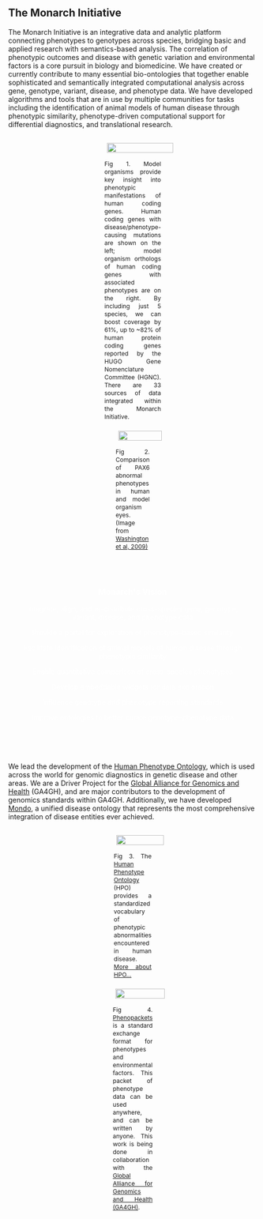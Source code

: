 <div class="container-fluid monarch-view monarch-about-view">
  <h2 class="page-title">The Monarch Initiative</h2>
  <div class="top-section col-12">
    <p>
      The Monarch Initiative is an integrative data and analytic platform
      connecting phenotypes to genotypes across species, bridging basic and
      applied research with semantics-based analysis. The correlation of
      phenotypic outcomes and disease with genetic variation and environmental
      factors is a core pursuit in biology and biomedicine. We have created or
      currently contribute to many essential bio-ontologies that together enable
      sophisticated and semantically integrated computational analysis across
      gene, genotype, variant, disease, and phenotype data. We have developed
      algorithms and tools that are in use by multiple communities for tasks
      including the identification of animal models of human disease through
      phenotypic similarity, phenotype-driven computational support for
      differential diagnostics, and translational research.
    </p>
  </div>
  <div class="row">
    <div class="col-12 col-lg-6">
      <figure class="cross-species">
        <img src="../assets/img/phenotype-cov-hum-6.png" />
        <figcaption class="phenotype-coverage">
          Fig 1. Model organisms provide key insight into phenotypic
          manifestations of human coding genes. Human coding genes with
          disease/phenotype-causing mutations are shown on the left; model
          organism orthologs of human coding genes with associated phenotypes
          are on the right. By including just 5 species, we can boost coverage
          by 61%, up to ~82% of human protein coding genes reported by the HUGO
          Gene Nomenclature Committee (HGNC). There are 33 sources of data
          integrated within the Monarch Initiative.
        </figcaption>
      </figure>
    </div>
    <div class="col-12 col-lg-5">
      <figure class="comparison">
        <img src="../assets/img/cross-species-comparison.png" />
        <figcaption>
          Fig 2. Comparison of PAX6 abnormal phenotypes in human and model
          organism eyes. (Image from
          <a
            href="http://www.plosbiology.org/article/info%3Adoi%2F10.1371%2Fjournal.pbio.1000247"
            target="__blank"
            >Washington et al, 2009)</a
          >
        </figcaption>
      </figure>
    </div>
  </div>

  <div class="goals-banner offset-2 col-8">
    <h3 id="our-goals"><strong>Monarch's Vision</strong></h3>
    <div id="our-goals-list">
      <p>
        Integrate, align, and re-distribute cross-species gene, genotype,
        variant, disease, and phenotype data
      </p>
      <p>Provide a portal for exploration of phenotype-based similarity</p>
      <p>
        Facilitate identification of animal models of human disease through
        phenotypic similarity
      </p>
      <p>Enable quantitative comparison of cross-species phenotypes</p>
      <p>Develop embeddable widgets for data exploration</p>
      <p>Influence genotype and phenotype reporting standards</p>
      <p>Improve ontologies to better curate genotype-phenotype data</p>
    </div>
  </div>
  <br /><br />
  <p>
    We lead the development of the
    <a href="https://hpo.jax.org/">Human Phenotype Ontology</a>, which is used
    across the world for genomic diagnostics in genetic disease and other areas.
    We are a Driver Project for the
    <a href="https://www.ga4gh.org/" target="__blank"
      >Global Alliance for Genomics and Health</a
    >
    (GA4GH), and are major contributors to the development of genomics standards
    within GA4GH. Additionally, we have developed
    <a href="http://obofoundry.org/ontology/mondo.html" target="__blank"
      >Mondo</a
    >, a unified disease ontology that represents the most comprehensive
    integration of disease entities ever achieved.
  </p>
  <div class="row">
    <div class="col-12 col-lg-6">
      <figure class="ecosystems">
        <img src="../assets/img/HPO-figure-for-monarchui.png" />
        <figcaption>
          Fig 3. The
          <a href="https://hpo.jax.org" target="__blank"
            >Human Phenotype Ontology</a
          >
          (HPO) provides a standardized vocabulary of phenotypic abnormalities
          encountered in human disease.
          <a href="https://pubmed.ncbi.nlm.nih.gov/30476213/" target="__blank"
            >More about HPO...</a
          >
        </figcaption>
      </figure>
    </div>
    <div class="col-12 col-lg-6">
      <figure class="ecosystems phenopackets">
        <img src="../assets/img/phenopackets-ecosystem2.png" />
        <figcaption>
          Fig 4.
          <a href="http://phenopackets.org/" target="__blank">Phenopackets</a>
          is a standard exchange format for phenotypes and environmental
          factors. This packet of phenotype data can be used anywhere, and can
          be written by anyone. This work is being done in collaboration with
          the
          <a href="https://www.ga4gh.org/" target="__blank"
            >Global Alliance for Genomics and Health (GA4GH)</a
          >.
        </figcaption>
      </figure>
    </div>
  </div>
  <!--<div class="callouts row">
    <h4 class="title">
        Check out some of our tools and resources below!
    </h4>
    <b-card-group class="col-lg-12">
        <b-card title="Phenotype Profile Search" class="col-12 col-lg-6">
            <b-card-text>
              Targeted search based off a list of phenotypes. 
            </b-card-text>
            <router-link to="/analyze/phenotypes">
                <b-button class="card-btn">Search <i class="fa fa-caret-right"></b-button>
            </router-link>
          </b-card>
          <b-card title="Monarch Web Services" class="col-12 col-lg-6">
              <b-card-text>
                Developer friendly API's for the initiative's data.
              </b-card-text>
              <router-link to="/about/monarch-web-services">
                <b-button class="card-btn">Learn More<i class="fa fa-caret-right"></b-button>
              </router-link>
          </b-card>
    </b-card-group deck>
</div>-->
</div>

<style lang="scss">
  @import "~@/style/variables";

  .container-fluid.monarch-view.monarch-about-view {
    h1,
    h2,
    h3,
    h4,
    h5,
    h6 {
      clear: both;
    }

    .monarch-hr {
      border-top-color: $monarch-bg-color;
      border-top-width: 2px;
    }

    .goals-banner {
      padding: 20px;
      height: auto;
      margin-top: 25px;
      color: white;
      background-color: $monarch-bg-color;
      border-radius: 0.5rem;
      text-align: center;
    }
    figure {
      margin: 0 auto;
    }
    .callouts {
      margin: 50px 0 50px;

      .title {
        text-align: center;
        width: 100%;
      }
      .card {
        text-align: center;
        background-color: #0b556b;
        margin-right: 15px;
        color: white;
        border-radius: 0.5rem !important;
        .card-btn {
          background-color: $monarch-button-color;
          color: black;
        }
      }
    }

    figure {
      display: table;

      &.comparison {
        img {
          max-width: 500px;
        }
      }
      &.cross-species {
        img {
          max-width: 650px;
        }
      }

      &.ecosystems {
        img {
          max-width: 650px;
        }

        &.phenopackets img {
          max-width: 750px;
        }
      }
      img {
        padding: 15px;
        height: auto;
        width: 100%;
      }
    }

    .right {
      float: right;
    }

    .left {
      float: left;
    }

    .center {
      margin-left: auto;
      margin-right: auto;
      vertical-align: middle;
      text-align: center;
    }

    .bottomright {
      float: right;
      position: relative;
      bottom: 0;
      right: 0;
    }

    figcaption {
      text-align: justify;
      font-size: 12px;
      word-wrap: normal;
      display: table-caption;
      caption-side: bottom;
      padding: 0 10px 5px;
      line-height: 16px;
    }

    .figure-title {
      text-align: center;
      font-weight: bold;
    }

    table {
      margin: auto;
      text-align: center;
      td a img {
        max-width: 120px;
        margin: 5px;
      }

      @media (min-width: $grid-float-breakpoint) {
        td a img {
          max-width: 200px;
        }
      }
    }
    .phenotype-coverage {
    }
  }
</style>

<script>
  export default {
    name: "AboutMonarch",
    components: {}
  };
</script>
